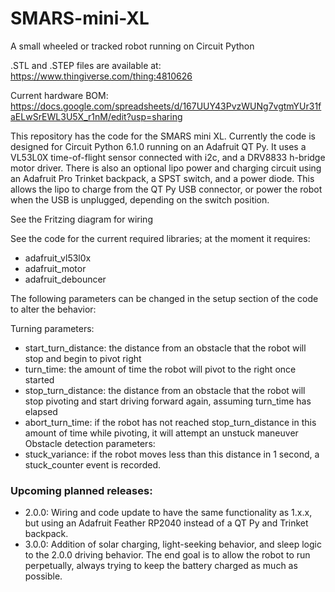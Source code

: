 # SMARS-mini-XL
A small wheeled or tracked robot running on Circuit Python


.STL and .STEP files are available at: https://www.thingiverse.com/thing:4810626

Current hardware BOM: https://docs.google.com/spreadsheets/d/167UUY43PvzWUNg7vgtmYUr31faELwSrEWL3U5X_r1nM/edit?usp=sharing

This repository has the code for the SMARS mini XL. Currently the code is designed for Circuit Python 6.1.0 running on an Adafruit QT Py. It uses a VL53L0X time-of-flight sensor connected with i2c, and a DRV8833 h-bridge motor driver. There is also an optional lipo power and charging circuit using an Adafruit Pro Trinket backpack, a SPST switch, and a power diode. This allows the lipo to charge from the QT Py USB connector, or power the robot when the USB is unplugged, depending on the switch position.

See the Fritzing diagram for wiring

See the code for the current required libraries; at the moment it requires:

  -  adafruit_vl53l0x
  - adafruit_motor
  - adafruit_debouncer

The following parameters can be changed in the setup section of the code to alter the behavior:

Turning parameters:
  - start_turn_distance: the distance from an obstacle that the robot will stop and begin to pivot right
  - turn_time: the amount of time the robot will pivot to the right once started
  - stop_turn_distance: the distance from an obstacle that the robot will stop pivoting and start driving forward again, assuming turn_time has elapsed
  - abort_turn_time: if the robot has not reached stop_turn_distance in this amount of time while pivoting, it will attempt an unstuck maneuver
Obstacle detection parameters:
  - stuck_variance: if the robot moves less than this distance in 1 second, a stuck_counter event is recorded.

### Upcoming planned releases:
  - 2.0.0: Wiring and code update to have the same functionality as 1.x.x, but using an Adafruit Feather RP2040 instead of a QT Py and Trinket backpack.
  - 3.0.0: Addition of solar charging, light-seeking behavior, and sleep logic to the 2.0.0 driving behavior. The end goal is to allow the robot to run perpetually, always trying to keep the battery charged as much as possible.
